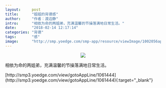 ```yaml
---
layout:     post
title:      "姐姐的背德感"
author:     "作者：渡边静"
intro:      "相依为命的两姐弟，充满温馨的节操落满地日常生活。"
date:       "2018-02-14 12:17:14"
categories: "背德"
tags:       "感"
image:      "http://smp.yoedge.com/smp-app/resource/viewImage/1002056appline.png"
---
```

<div style="text-align: center">
<p><img src="http://smp.yoedge.com/smp-app/resource/viewImage/1002056appline.png"/></p>
</div>
<p class="post-meta">
<span>相依为命的两姐弟，充满温馨的节操落满地日常生活。</span>
</p>
[http://smp3.yoedge.com/view/gotoAppLine/1061444](http://smp3.yoedge.com/view/gotoAppLine/1061444){:target="_blank"}


